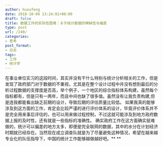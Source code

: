 ```yaml
---
author: huxufeng
date: 2018-10-09 13:24:01+00:00
draft: false
title: 数据工作的实际性困难：关于统计数据的稀缺性与偏差
type: post
url: /249/
categories:
- 思考
post_format:
- 日志
tags:
- 工作
- 统计学
---
```


在事业单位实习的这段时间，其实并没有干什么特别与统计分析相关的工作，但是发现了政府部门对于数据的不重视，尤其是在整个设计过程中并没有想到最后的分析过程数据的支撑度是否高，举个例子，一个地区的综合指标体系构建，虽然每个指标都有，但是只有一两年，而且中间也缺了很多值。虽然没有让我负责构建,但是连我都能看出缺乏前期的设计，导致后期的评估质量比较低。
如果我真的能够涉及到这方面的工作，肯定会比较严谨的进行评价体系的设计，毕竟评价体系并不是完全用来事后评估的，也可以用来做过程控制，不过这就可能涉及到地方政府数据上报的及时性，还有就是一些指标的准确性。
确实政府工作在这方面确实挺难做的，统计可以偏差的地方太多，即便是完全联网的数据，其中的水分在计划经济时期就已经存在。当然现在成立调查队就是为了尽量避免这种情况，希望在越来越专业化的队伍指导下，中国的统计工作能够越做越好吧。**
**
